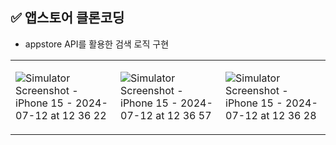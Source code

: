 ## ✅ 앱스토어 클론코딩
- appstore API를 활용한 검색 로직 구현

<table>
<tr>
<td>
    
![Simulator Screenshot - iPhone 15 - 2024-07-12 at 12 36 22](https://github.com/user-attachments/assets/a91e4c5d-c70a-436c-90b5-f164de313372)

</td>
<td>

![Simulator Screenshot - iPhone 15 - 2024-07-12 at 12 36 57](https://github.com/user-attachments/assets/9a1a200a-e611-45ff-bd37-cb85227eba2c)


</td>
<td>
  
![Simulator Screenshot - iPhone 15 - 2024-07-12 at 12 36 28](https://github.com/user-attachments/assets/518d2923-c141-4fe2-ab2e-2e7f6c018e4b)

</td>
</tr>
</table>

